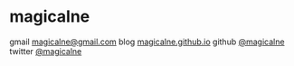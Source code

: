 magicalne
==============

gmail <magicalne@gmail.com>
blog [magicalne.github.io](http://magicalne.github.io/)
github [@magicalne](https://github.com/magicalne/)
twitter [@magicalne](https://twitter.com/magicalne)

